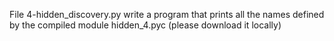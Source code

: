 File 4-hidden_discovery.py write a program that prints all the names defined by the compiled module hidden_4.pyc (please download it locally)
